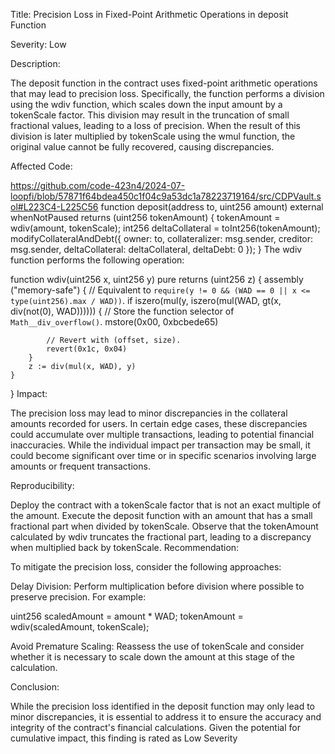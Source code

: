 
Title: Precision Loss in Fixed-Point Arithmetic Operations in deposit Function

Severity: Low 


Description:

The deposit function in the contract uses fixed-point arithmetic operations that may lead to precision loss. Specifically, the function performs a division using the wdiv function, which scales down the input amount by a tokenScale factor. This division may result in the truncation of small fractional values, leading to a loss of precision. When the result of this division is later multiplied by tokenScale using the wmul function, the original value cannot be fully recovered, causing discrepancies.

Affected Code:

https://github.com/code-423n4/2024-07-loopfi/blob/57871f64bdea450c1f04c9a53dc1a78223719164/src/CDPVault.sol#L223C4-L225C56
function deposit(address to, uint256 amount) external whenNotPaused returns (uint256 tokenAmount) {
        tokenAmount = wdiv(amount, tokenScale);
        int256 deltaCollateral = toInt256(tokenAmount);
        modifyCollateralAndDebt({
            owner: to,
            collateralizer: msg.sender,
            creditor: msg.sender,
            deltaCollateral: deltaCollateral,
            deltaDebt: 0
        });
    }
The wdiv function performs the following operation:


function wdiv(uint256 x, uint256 y) pure returns (uint256 z) {
    assembly ("memory-safe") {
        // Equivalent to `require(y != 0 && (WAD == 0 || x <= type(uint256).max / WAD))`.
        if iszero(mul(y, iszero(mul(WAD, gt(x, div(not(0), WAD)))))) {
            // Store the function selector of `Math__div_overflow()`.
            mstore(0x00, 0xbcbede65)

            // Revert with (offset, size).
            revert(0x1c, 0x04)
        }
        z := div(mul(x, WAD), y)
    }
}
Impact:

The precision loss may lead to minor discrepancies in the collateral amounts recorded for users. In certain edge cases, these discrepancies could accumulate over multiple transactions, leading to potential financial inaccuracies. While the individual impact per transaction may be small, it could become significant over time or in specific scenarios involving large amounts or frequent transactions.

Reproducibility:

Deploy the contract with a tokenScale factor that is not an exact multiple of the amount.
Execute the deposit function with an amount that has a small fractional part when divided by tokenScale.
Observe that the tokenAmount calculated by wdiv truncates the fractional part, leading to a discrepancy when multiplied back by tokenScale.
Recommendation:

To mitigate the precision loss, consider the following approaches:

Delay Division: Perform multiplication before division where possible to preserve precision. For example:


uint256 scaledAmount = amount * WAD;
tokenAmount = wdiv(scaledAmount, tokenScale);

Avoid Premature Scaling: Reassess the use of tokenScale and consider whether it is necessary to scale down the amount at this stage of the calculation.

Conclusion:

While the precision loss identified in the deposit function may only lead to minor discrepancies, it is essential to address it to ensure the accuracy and integrity of the contract's financial calculations. Given the potential for cumulative impact, this finding is rated as Low Severity
